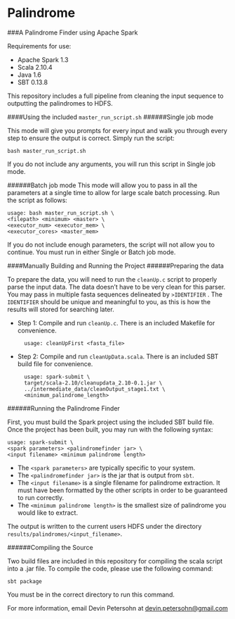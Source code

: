 # Palindrome
###A Palindrome Finder using Apache Spark

Requirements for use:

* Apache Spark 1.3
* Scala 2.10.4
* Java 1.6
* SBT 0.13.8

This repository includes a full pipeline from cleaning the input sequence to outputting the palindromes to HDFS. 

####Using the included `master_run_script.sh`
######Single job mode

This mode will give you prompts for every input and walk you through every step to ensure the output is correct. Simply run the script: 

	bash master_run_script.sh 

If you do not include any arguments, you will run this script in Single job mode.

######Batch job mode
This mode will allow you to pass in all the parameters at a single time to allow for large scale batch processing. Run the script as follows:

	usage: bash master_run_script.sh \
	<filepath> <minimum> <master> \
	<executor_num> <executor_mem> \  
	<executor_cores> <master_mem> 

If you do not include enough parameters, the script will not allow you to continue. You must run in either Single or Batch job mode.

####Manually Building and Running the Project
######Preparing the data

To prepare the data, you will need to run the `cleanUp.c` script to properly parse the input data. The data doesn’t have to be very clean for this parser. You may pass in multiple fasta sequences delineated by `>IDENTIFIER` . The `IDENTIFIER` should be unique and meaningful to you, as this is how the results will stored for searching later.

* Step 1: Compile and run `cleanUp.c`. There is an included Makefile for convenience.
	
		usage: cleanUpFirst <fasta_file>

* Step 2: Compile and run `cleanUpData.scala`. There is an included SBT build file for convenience.

		usage: spark-submit \
		target/scala-2.10/cleanupdata_2.10-0.1.jar \
		../intermediate_data/cleanOutput_stage1.txt \
		<minimum_palindrome_length>

######Running the Palindrome Finder

First, you must build the Spark project using the included SBT build file. Once the project has been built, you may run with the following syntax:

	usage: spark-submit \
	<spark parameters> <palindromefinder jar> \
	<input filename> <minimum palindrome length>

* The `<spark parameters>` are typically specific to your system.
* The `<palindromefinder jar>` is the jar that is output from `sbt`.
* The `<input filename>` is a single filename for palindrome extraction. It must have been formatted by the other scripts in order to be guaranteed to run correctly.
* The `<minimum palindrome length>` is the smallest size of palindrome you would like to extract.

The output is written to the current users HDFS under the directory `results/palindromes/<input_filename>`.

######Compiling the Source

Two build files are included in this repository for compiling the scala script into a .jar file. To compile the code, please use the following command:

	sbt package

You must be in the correct directory to run this command. 


For more information, email Devin Petersohn at <devin.petersohn@gmail.com>